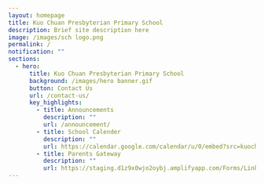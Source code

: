```yaml
---
layout: homepage
title: Kuo Chuan Presbyterian Primary School
description: Brief site description here
image: /images/sch logo.png
permalink: /
notification: ""
sections:
  - hero:
      title: Kuo Chuan Presbyterian Primary School
      background: /images/hero banner.gif
      button: Contact Us
      url: /contact-us/
      key_highlights:
        - title: Announcements
          description: ""
          url: /announcement/
        - title: School Calender
          description: ""
          url: https://calendar.google.com/calendar/u/0/embed?src=kuochuanpri@gmail.com&ctz=Asia/Singapore
        - title: Parents Gateway
          description: ""
          url: https://staging.d1z9x0wjo2oybj.amplifyapp.com/Forms/Links/For-Parents/
---
```

